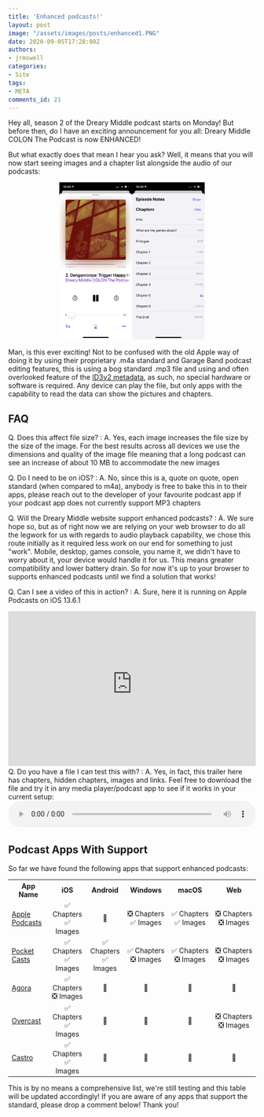 ```yaml
---
title: 'Enhanced podcasts!'
layout: post
image: "/assets/images/posts/enhanced1.PNG"
date: 2020-09-05T17:28:00Z
authors:
- jrmswell
categories:
- Site
tags:
- META
comments_id: 21
---
```

Hey all, season 2 of the Dreary Middle podcast starts on Monday! But before then, do I have an exciting announcement for you all: Dreary Middle COLON The Podcast is now ENHANCED!

But what exactly does that mean I hear you ask? Well, it means that you will now start seeing images and a chapter list alongside the audio of our podcasts:
<div style="clear: both; text-align: center;"><img border="0" data-original-height="2436" data-original-width="1125" height="320" src="/assets/images/posts/enhanced1.PNG" /><img border="0" data-original-height="2436" data-original-width="1125" height="320" src="/assets/images/posts/enhanced2.PNG" style="text-align: start;" width="148" /></div>

Man, is this ever exciting! Not to be confused with the old Apple way of doing it by using their proprietary .m4a standard and Garage Band podcast editing features, this is using a bog standard .mp3 file and using and often overlooked feature of the [ID3v2 metadata](https://en.wikipedia.org/wiki/ID3#ID3v2_chapters), as such, no special hardware or software is required. Any device can play the file, but only apps with the capability to read the data can show the pictures and chapters.

## FAQ
Q. Does this affect file size?
: A. Yes, each image increases the file size by the size of the image. For the best results across all devices we use the dimensions and quality of the image file meaning that a long podcast can see an increase of about 10 MB to accommodate the new images

Q. Do I need to be on iOS?
: A. No, since this is a, quote on quote, open standard (when compared to m4a), anybody is free to bake this in to their apps, please reach out to the developer of your favourite podcast app if your podcast app does not currently support MP3 chapters

Q. Will the Dreary Middle website support enhanced podcasts?
: A. We sure hope so, but as of right now we are relying on your web browser to do all the legwork for us with regards to audio playback capability, we chose this route initially as it required less work on our end for something to just "work". Mobile, desktop, games console, you name it, we didn't have to worry about it, your device would handle it for us. This means greater compatibility and lower battery drain. So for now it's up to your browser to supports enhanced podcasts until we find a solution that works!

Q. Can I see a video of this in action?
: A. Sure, here it is running on Apple Podcasts on iOS 13.6.1
<iframe width="100%" height="315" src="https://www.youtube-nocookie.com/embed/sH3gdMXeUMU" frameborder="0" allow="accelerometer; autoplay; clipboard-write; encrypted-media; gyroscope; picture-in-picture" allowfullscreen></iframe>
Q. Do you have a file I can test this with?
: A. Yes, in fact, this trailer here has chapters, hidden chapters, images and links. Feel free to download the file and try it in any media player/podcast app to see if it works in your current setup:
<audio controls="" style="width: 100%;">
<source src="https://api.breaker.audio/shows/1126049/episodes/71292105/enclosure.mp3" type="audio/mp3"></source>Sorry, your web browser actually doesn't support rendering an audio player, time to update to a more up-to-date browser eh?</audio>

## Podcast Apps With Support
So far we have found the following apps that support enhanced podcasts:

<table>
  <tbody><tr>
    <th>App Name</th>
    <th>iOS</th>
    <th>Android</th>
    <th>Windows</th>
    <th>macOS</th>
    <th>Web</th>
  </tr>
  <tr>
    <td><a href="https://apps.apple.com/gb/app/apple-podcasts/id525463029" rel="nofollow" target="_blank">Apple Podcasts</a></td>
    <td style="text-align: center;"><div style="text-align: center;">✅ Chapters</div><div style="text-align: center;">✅ Images</div></td>
    <td style="text-align: center;">🚫</td>
    <td style="text-align: center;">❎&nbsp;Chapters<br />✅ Images</td>
    <td style="text-align: center;">✅&nbsp;Chapters<br />✅ Images</td>
    <td style="text-align: center;">❎&nbsp;Chapters<br />❎&nbsp;Images</td>
  </tr>
  <tr>
    <td><a href="https://pca.st/xi8rarkn" rel="nofollow" target="_blank">Pocket Casts</a></td>
    <td style="text-align: center;"><div>✅ Chapters</div><div>✅ Images</div></td>
    <td style="text-align: center;"><div>✅ Chapters</div><div>✅ Images</div></td>
    <td style="text-align: center;">✅&nbsp;Chapters<br />❎&nbsp;Images</td>
    <td style="text-align: center;">✅&nbsp;Chapters<br />❎&nbsp;Images</td>
    <td style="text-align: center;">❎&nbsp;Chapters<br />❎&nbsp;Images</td>
  </tr>
  <tr>
    <td><a href="https://agora.app.link/8Acpbm9TQ4" rel="nofollow" target="_blank">Agora</a></td>
    <td style="text-align: center;"><div>✅ Chapters</div><div>❎ Images</div></td>
    <td style="text-align: center;">🚫</td>
    <td style="text-align: center;">🚫</td>
    <td style="text-align: center;">🚫</td>
    <td style="text-align: center;">🚫</td>
  </tr>
  <tr>
    <td><a href="https://overcast.fm/itunes1499022171/" rel="nofollow" target="_blank">Overcast</a></td>
    <td style="text-align: center;"><div>✅ Chapters</div><div>✅ Images</div></td>
    <td style="text-align: center;">🚫</td>
    <td style="text-align: center;">🚫</td>
    <td style="text-align: center;">🚫</td>
    <td style="text-align: center;">❎&nbsp;Chapters<br />❎&nbsp;Images</td>
  </tr>
    <tr>
    <td><a href="https://castro.fm/itunes/1499022171" rel="nofollow" target="_blank">Castro</a></td>
    <td style="text-align: center;"><div>✅ Chapters</div><div>✅ Images</div></td>
    <td style="text-align: center;">🚫</td>
    <td style="text-align: center;">🚫</td>
    <td style="text-align: center;">🚫</td>
    <td style="text-align: center;">🚫</td>
  </tr>
  </tbody></table>
  This is by no means a comprehensive list, we're still testing and this table will be updated accordingly! If you are aware of any apps that support the standard, please drop a comment below! Thank you!